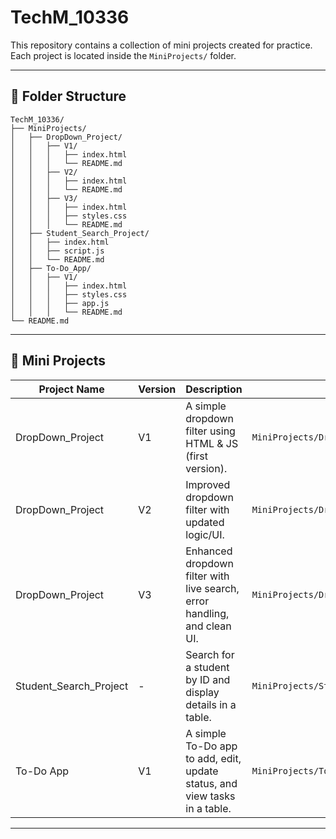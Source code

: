 # TechM_10336

This repository contains a collection of mini projects created for practice.  
Each project is located inside the `MiniProjects/` folder.

---

## 📁 Folder Structure

```
TechM_10336/
├── MiniProjects/
│   ├── DropDown_Project/
│   │   ├── V1/
│   │   │   ├── index.html
│   │   │   └── README.md
│   │   ├── V2/
│   │   │   ├── index.html
│   │   │   └── README.md
│   │   ├── V3/
│   │   │   ├── index.html
│   │   │   ├── styles.css
│   │   │   └── README.md
│   ├── Student_Search_Project/
│   │   ├── index.html
│   │   ├── script.js
│   │   └── README.md
│   ├── To-Do_App/
│   │   ├── V1/
│   │   │   ├── index.html
│   │   │   ├── styles.css
│   │   │   ├── app.js
│   │   │   └── README.md
└── README.md
```

---

## 🚀 Mini Projects

| Project Name           | Version | Description                                                                | Path                                   |
| ---------------------- | ------- | -------------------------------------------------------------------------- | -------------------------------------- |
| DropDown_Project       | V1      | A simple dropdown filter using HTML & JS (first version).                  | `MiniProjects/DropDown_Project/V1/`    |
| DropDown_Project       | V2      | Improved dropdown filter with updated logic/UI.                            | `MiniProjects/DropDown_Project/V2/`    |
| DropDown_Project       | V3      | Enhanced dropdown filter with live search, error handling, and clean UI.   | `MiniProjects/DropDown_Project/V3/`    |
| Student_Search_Project | -       | Search for a student by ID and display details in a table.                 | `MiniProjects/Student_Search_Project/` |
| To-Do App              | V1      | A simple To-Do app to add, edit, update status, and view tasks in a table. | `MiniProjects/To-Do_App/V1/`           |

---
